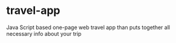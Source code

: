 # travel-app
Java Script based one-page web travel app than puts together all necessary info about your trip
